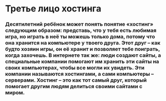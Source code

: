 # Третье лицо хостинга
### Десятилетний ребёнок может понять понятие «хостинг» следующим образом: представь, что у тебя есть любимая игра, но играть в неё ты можешь только дома, потому что она хранится на компьютере у твоего друга. Этот друг – как будто хозяин игры, он её хранит и позволяет тебе поиграть, когда захочешь. В интернете так же: люди создают сайты, а специальные компании помогают им хранить эти сайты на своих компьютерах, чтобы все могли их увидеть. Эти компании называются хостингами, а сами компьютеры – серверами. Хостинг – это как тот самый друг, который помогает другим людям делиться своими сайтами с миром.